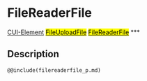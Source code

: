 # FileReaderFile
<span class="inheritance">
<a href="#Documentation/core/element">CUI-Element</a>
<a class="inheritance" href="#Documentation/elements/fileupload/fileuploadfile"><mark>FileUploadFile</mark></a>
<a class="inheritance" href="#Documentation/elements/fileupload/fileReaderfile"><mark>FileReaderFile</mark></a>
</span>
***

## Description

```div-parameter
@@include(filereaderfile_p.md)
```